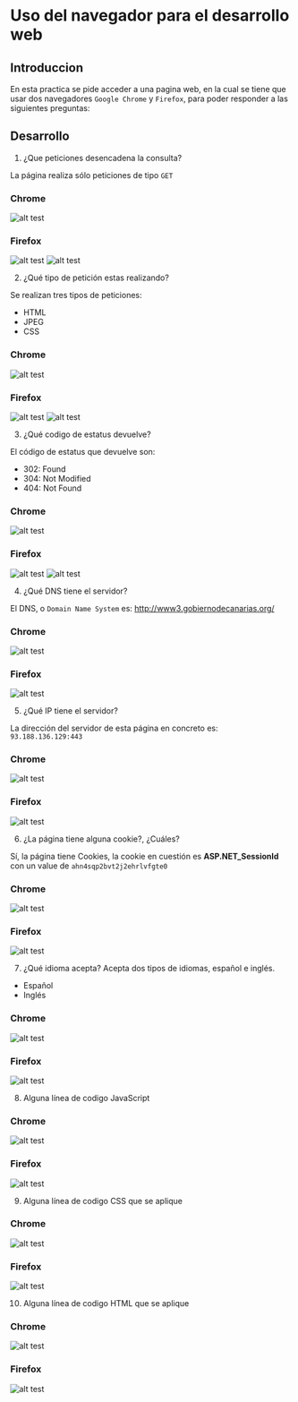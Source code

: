 # Uso del navegador para el desarrollo web

## Introduccion

En esta practica se pide acceder a una pagina web, en la cual se tiene que usar dos navegadores `Google Chrome` y `Firefox`, para poder responder a las siguientes preguntas: 

## Desarrollo

1. ¿Que peticiones desencadena la consulta?

La página realiza sólo peticiones de tipo `GET`

### Chrome
![alt test](https://raw.githubusercontent.com/Yeixon98/UYA-Grupo_8/master/Pr%C3%A1cticas/Uso%20del%20navegador%20para%20el%20desarrollo%20web/Imagenes/get%20google.png)
### Firefox
![alt test](https://raw.githubusercontent.com/Yeixon98/UYA-Grupo_8/master/Pr%C3%A1cticas/Uso%20del%20navegador%20para%20el%20desarrollo%20web/Imagenes/get%20firefox.png)
![alt test](https://raw.githubusercontent.com/Yeixon98/UYA-Grupo_8/master/Pr%C3%A1cticas/Uso%20del%20navegador%20para%20el%20desarrollo%20web/Imagenes/tipo%20get%20firefox.png)

2. ¿Qué tipo de petición estas realizando?

Se realizan tres tipos de peticiones: 
* HTML
* JPEG
* CSS

### Chrome
![alt test](https://raw.githubusercontent.com/Yeixon98/UYA-Grupo_8/master/Pr%C3%A1cticas/Uso%20del%20navegador%20para%20el%20desarrollo%20web/Imagenes/peticion%20google.png)
### Firefox
![alt test](https://raw.githubusercontent.com/Yeixon98/UYA-Grupo_8/master/Pr%C3%A1cticas/Uso%20del%20navegador%20para%20el%20desarrollo%20web/Imagenes/peticion%20firefox%201.png)
![alt test](https://raw.githubusercontent.com/Yeixon98/UYA-Grupo_8/master/Pr%C3%A1cticas/Uso%20del%20navegador%20para%20el%20desarrollo%20web/Imagenes/peticion%20firefox%202.png)

3. ¿Qué codigo de estatus devuelve?

El código de estatus que devuelve son:
* 302: Found
* 304: Not Modified
* 404: Not Found

### Chrome
![alt test](https://raw.githubusercontent.com/Yeixon98/UYA-Grupo_8/master/Pr%C3%A1cticas/Uso%20del%20navegador%20para%20el%20desarrollo%20web/Imagenes/status%20google.png)
### Firefox
![alt test](https://raw.githubusercontent.com/Yeixon98/UYA-Grupo_8/master/Pr%C3%A1cticas/Uso%20del%20navegador%20para%20el%20desarrollo%20web/Imagenes/status%20firefox%201.png)
![alt test](https://raw.githubusercontent.com/Yeixon98/UYA-Grupo_8/master/Pr%C3%A1cticas/Uso%20del%20navegador%20para%20el%20desarrollo%20web/Imagenes/status%20firefox%202.png)

4. ¿Qué DNS tiene el servidor?

El DNS, o `Domain Name System` es: http://www3.gobiernodecanarias.org/

### Chrome
![alt test](https://raw.githubusercontent.com/Yeixon98/UYA-Grupo_8/master/Pr%C3%A1cticas/Uso%20del%20navegador%20para%20el%20desarrollo%20web/Imagenes/dns%20google.png)
### Firefox
![alt test](https://raw.githubusercontent.com/Yeixon98/UYA-Grupo_8/master/Pr%C3%A1cticas/Uso%20del%20navegador%20para%20el%20desarrollo%20web/Imagenes/dns%20firefox.png)

5. ¿Qué IP tiene el servidor?

La dirección del servidor de esta página en concreto es: `93.188.136.129:443`

### Chrome
![alt test](https://raw.githubusercontent.com/Yeixon98/UYA-Grupo_8/master/Pr%C3%A1cticas/Uso%20del%20navegador%20para%20el%20desarrollo%20web/Imagenes/ip%20google.png)
### Firefox
![alt test](https://raw.githubusercontent.com/Yeixon98/UYA-Grupo_8/master/Pr%C3%A1cticas/Uso%20del%20navegador%20para%20el%20desarrollo%20web/Imagenes/ip%20firefox.png)

6. ¿La página tiene alguna cookie?, ¿Cuáles?

Sí, la página tiene Cookies, la cookie en cuestión es **ASP.NET_SessionId** con un value de `ahn4sqp2bvt2j2ehrlvfgte0`

### Chrome
![alt test](https://raw.githubusercontent.com/Yeixon98/UYA-Grupo_8/master/Pr%C3%A1cticas/Uso%20del%20navegador%20para%20el%20desarrollo%20web/Imagenes/cookie%20google.png)
### Firefox
![alt test](https://raw.githubusercontent.com/Yeixon98/UYA-Grupo_8/master/Pr%C3%A1cticas/Uso%20del%20navegador%20para%20el%20desarrollo%20web/Imagenes/cookie%20firefox.png)

7. ¿Qué idioma acepta?
Acepta dos tipos de idiomas, español e inglés.
* Español
* Inglés

### Chrome
![alt test](https://raw.githubusercontent.com/Yeixon98/UYA-Grupo_8/master/Pr%C3%A1cticas/Uso%20del%20navegador%20para%20el%20desarrollo%20web/Imagenes/idioma%20google.PNG)
### Firefox
![alt test](https://raw.githubusercontent.com/Yeixon98/UYA-Grupo_8/master/Pr%C3%A1cticas/Uso%20del%20navegador%20para%20el%20desarrollo%20web/Imagenes/idioma%20firefox.PNG)

8. Alguna línea de codigo JavaScript

### Chrome
![alt test](https://raw.githubusercontent.com/Yeixon98/UYA-Grupo_8/master/Pr%C3%A1cticas/Uso%20del%20navegador%20para%20el%20desarrollo%20web/Imagenes/codigo%20js%20google.png)
### Firefox
![alt test](https://raw.githubusercontent.com/Yeixon98/UYA-Grupo_8/master/Pr%C3%A1cticas/Uso%20del%20navegador%20para%20el%20desarrollo%20web/Imagenes/codigo%20js%20firefox.png)

9. Alguna línea de codigo CSS que se aplique

### Chrome
![alt test](https://raw.githubusercontent.com/Yeixon98/UYA-Grupo_8/master/Pr%C3%A1cticas/Uso%20del%20navegador%20para%20el%20desarrollo%20web/Imagenes/codigo%20css%20google.png)
### Firefox
![alt test](https://raw.githubusercontent.com/Yeixon98/UYA-Grupo_8/master/Pr%C3%A1cticas/Uso%20del%20navegador%20para%20el%20desarrollo%20web/Imagenes/codigo%20css%20firefox.png)

10. Alguna línea de codigo HTML que se aplique

### Chrome
![alt test](https://raw.githubusercontent.com/Yeixon98/UYA-Grupo_8/master/Pr%C3%A1cticas/Uso%20del%20navegador%20para%20el%20desarrollo%20web/Imagenes/codigo%20html%20google.png)
### Firefox
![alt test](https://raw.githubusercontent.com/Yeixon98/UYA-Grupo_8/master/Pr%C3%A1cticas/Uso%20del%20navegador%20para%20el%20desarrollo%20web/Imagenes/codigo%20html%20firefox.png)
